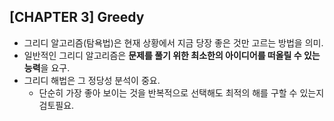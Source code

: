 ## [CHAPTER 3] Greedy 



- 그리디 알고리즘(탐욕법)은 현재 상황에서 지금 당장 좋은 것만 고르는 방법을 의미.
- 일반적인 그리디 알고리즘은 **문제를 풀기 위한 최소한의 아이디어를 떠올릴 수 있는 능력**을 요구.
- 그리디 해법은 그 정당성 분석이 중요.
  - 단순히 가장 좋아 보이는 것을 반복적으로 선택해도 최적의 해를 구할 수 있는지 검토필요.